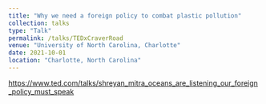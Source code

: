 ```yaml
---
title: "Why we need a foreign policy to combat plastic pollution"
collection: talks
type: "Talk"
permalink: /talks/TEDxCraverRoad
venue: "University of North Carolina, Charlotte"
date: 2021-10-01
location: "Charlotte, North Carolina"
---
```


https://www.ted.com/talks/shreyan_mitra_oceans_are_listening_our_foreign_policy_must_speak

